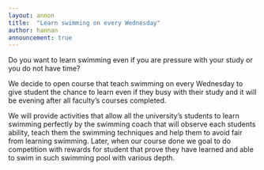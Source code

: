 ```yaml
---
layout: annon
title:  "Learn swimming on every Wednesday"
author: hannan
announcement: true
---
```

Do you want to learn swimming even if you are pressure with your study or you do not have time?

We decide to open course that teach swimming on every Wednesday to give student the chance to learn even if they busy with their study and it will be evening after all faculty’s courses completed.

We will provide activities that allow all the university’s students to learn swimming perfectly by the swimming coach that will observe each students ability, teach them the swimming techniques and help them to avoid fair from learning swimming.
Later, when our course done we goal to do competition with rewards for student that prove they have learned and able to swim in such swimming pool with various depth.
